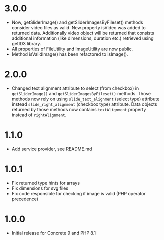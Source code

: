 # 3.0.0
- Now, getSliderImage() and getSliderImagesByFileset() methods consider video files as valid. New property isVideo was added to returned data. Additionally video object will be returned that consists additional information (like dimensions, duration etc.) retrieved using getID3 library.
- All properties of FileUtility and ImageUtility are now public.
- Method isValidImage() has been refactored to isImage().

# 2.0.0
- Changed text alignment attribute to select (from checkbox) in `getSliderImage()` and `getSliderImagesByFileset()` methods.
  Those methods now rely on using `slide_text_alignment` (select type) attribute instead `slide_right_alignment` (checkbox type) attribute.
  Data objects returned by those methods now contains `textAlignment` property instead of `rightAlignment`.

# 1.1.0
- Add service provider, see README.md

# 1.0.1
- Fix returned type hints for arrays
- Fix dimensions for svg files
- Fix code responsible for checking if image is valid (PHP operator precedence)

# 1.0.0
- Initial release for Concrete 9 and PHP 8.1

